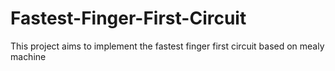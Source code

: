 # Fastest-Finger-First-Circuit
This project aims to implement the fastest finger first circuit based on mealy machine

